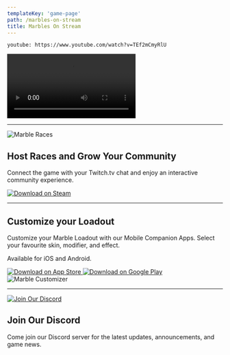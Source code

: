 ```yaml
---
templateKey: 'game-page'
path: /marbles-on-stream
title: Marbles On Stream
---
```

`youtube: https://www.youtube.com/watch?v=TEf2mCmyRlU`
<!--`youtube: https://www.youtube.com/watch?v=TEf2mCmyRlU`-->

<video controls><source src="/img/marbles-trailer.mp4" type="video/mp4"></video>

<hr/>

<section class="selling-point">

<img alt="Marble Races" src="/img/coffee.png" />

<div>

<h2>Host Races and Grow Your Community</h2>
<p>Connect the game with your Twitch.tv chat and enjoy an interactive community experience.</p>

<a href="https://store.steampowered.com/app/1170970/Marbles_on_Stream/" target="_blank" rel="noreferrer noopener">
<img alt="Download on Steam" src="/img/apple-touch-icon.png" />
</a>

</div>

</section>

<hr/>

<section class="selling-point">

<div>

<h2>Customize your Loadout</h2>
<p>Customize your Marble Loadout with our Mobile Companion Apps. Select your favourite skin, modifier, and effect.</p>
<p>Available for iOS and Android.</p>

<a href="https://apps.apple.com/de/app/marbles-on-stream-mobile/id1443250176" target="_blank" rel="noreferrer noopener">
<img alt="Download on App Store" src="/img/apple-touch-icon.png" />
</a>

<a href="https://play.google.com/store/apps/details?id=com.pixelbypixel.mosmobile" target="_blank" rel="noreferrer noopener">
<img alt="Download on Google Play" src="/img/apple-touch-icon.png" />
</a>

</div>

<img alt="Marble Customizer" src="/img/meeting-space.png" />

</section>

<hr/>

<section class="selling-point">

<a href="https://discord.com/invite/pixelbypixelstudios" target="_blank" rel="noreferrer noopener">
<img alt="Join Our Discord" src="/img/coffee-gear.png" />
</a>

<div>

<h2>Join Our Discord</h2>
<p>Come join our Discord server for the latest updates, announcements, and game news.</p>

</div>

</section>